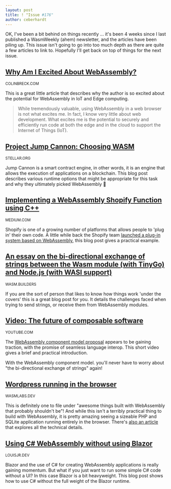 ```yaml
---
layout: post
title: ! "Issue #176"
author: ceberhardt
---
```


OK, I've been a bit behind on things recently ... it's been 4 weeks since I last published a WasmWeekly (ahem) newsletter, and the articles have been piling up. This issue isn't going to go into too much depth as there are quite a few articles to link to. Hopefully I'll get back on top of things for the next issue.

## [Why Am I Excited About WebAssembly?](https://blog.colinbreck.com/why-am-i-excited-about-webassembly/)

<small>COLINBRECK.COM</small>

This is a great little article that describes why the author is so excited about the potential for WebAssembly in IoT and Edge computing.

> While tremendously valuable, using WebAssembly in a web browser is not what excites me. In fact, I know very little about web development. What excites me is the potential to securely and efficiently run code at both the edge and in the cloud to support the Internet of Things (IoT).

## [Project Jump Cannon: Choosing WASM](https://stellar.org/blog/project-jump-cannon-choosing-wasm?locale=en)

<small>STELLAR.ORG</small>

Jump Cannon is a smart contract engine, in other words, it is an engine that allows the execution of applications on a blockchain. This blog post describes various runtime options that might be appropriate for this task and why they ultimately picked WebAssembly 🎉

## [Implementing a WebAssembly Shopify Function using C++](https://medium.com/@eladk/implementing-a-webassembly-shopify-function-using-c-fa9904e21d9)

<small>MEDIUM.COM</small>

Shopify is one of a growing number of platforms that allows people to 'plug in' their own code. A little while back the Shopify team [launched a plug-in system based on WebAssembly](https://shopify.engineering/shopify-webassembly), this blog post gives a practical example.

## [An essay on the bi-directional exchange of strings between the Wasm module (with TinyGo) and Node.js (with WASI support)](https://www.wasm.builders/k33g_org/an-essay-on-the-bi-directional-exchange-of-strings-between-the-wasm-module-with-tinygo-and-nodejs-with-wasi-support-3i9h)

<small>WASM.BUILDERS</small>

If you are the sort of person that likes to know how things work 'under the covers' this is a great blog post for you. It details the challenges faced when trying to send strings, or receive them from WebAssembly modules.

## [Video: The future of composable software](https://www.youtube.com/watch?v=Hmm8bA4dO1M)

<small>YOUTUBE.COM</small>

The [WebAssembly component model proposal](https://github.com/WebAssembly/component-model) appears to be gaining traction, with the promise of seamless language interop. This short video gives a brief and practical introduction. 

With the WebAssembly component model. you'll never have to worry about "the bi-directional exchange of strings" again!

## [Wordpress running in the browser](https://wordpress.wasmlabs.dev/)

<small>WASMLABS.DEV</small>

This is definitely one to file under "awesome things built with WebAssembly that probably shouldn't be"! And while this isn't a terribly practical thing to build with WebAssembly, it is pretty amazing seeing a sizeable PHP and SQLite application running entirely in the browser. There's [also an article](https://wasmlabs.dev/articles/wordpress-in-the-browser/) that explores all the technical details.

## [Using C# WebAssembly without using Blazor](https://louisjr.dev/using-c-web-assembly-without-using-blazor/)

<small>LOUISJR.DEV</small>

Blazor and the use of C# for creating WebAssembly applications is really gaining momentum. But what if you just want to run some simple C# code without a UI? In this case Blazor is a bit heavyweight. This blog post shows how to use C# without the full weight of the Blazor runtime.